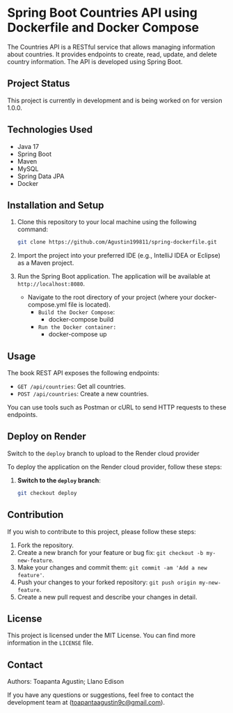 # Spring Boot Countries API using Dockerfile and Docker Compose

The Countries API is a RESTful service that allows managing information about countries. It provides endpoints to create, read, update, and delete country information. The API is developed using Spring Boot.

## Project Status

This project is currently in development and is being worked on for version 1.0.0.

## Technologies Used

- Java 17
- Spring Boot
- Maven
- MySQL
- Spring Data JPA
- Docker

## Installation and Setup

1. Clone this repository to your local machine using the following command:
    ```bash
    git clone https://github.com/Agustin199811/spring-dockerfile.git

2. Import the project into your preferred IDE (e.g., IntelliJ IDEA or Eclipse) as a Maven project.

3. Run the Spring Boot application. The application will be available at `http://localhost:8080`.
    - Navigate to the root directory of your project (where your docker-compose.yml file is located).
        - `Build the Docker Compose`:
            + docker-compose build
        - `Run the Docker container:`
            + docker-compose up

## Usage


The book REST API exposes the following endpoints:

- `GET /api/countries`: Get all countries.
- `POST /api/countries`: Create a new countries.

You can use tools such as Postman or cURL to send HTTP requests to these endpoints.

## Deploy on Render

Switch to the `deploy` branch to upload to the Render cloud provider

To deploy the application on the Render cloud provider, follow these steps:

1. **Switch to the `deploy` branch**:
   ```bash
   git checkout deploy


## Contribution

If you wish to contribute to this project, please follow these steps:

1. Fork the repository.
2. Create a new branch for your feature or bug fix: `git checkout -b my-new-feature`.
3. Make your changes and commit them: `git commit -am 'Add a new feature'`.
4. Push your changes to your forked repository: `git push origin my-new-feature`.
5. Create a new pull request and describe your changes in detail.

## License

This project is licensed under the MIT License. You can find more information in the `LICENSE` file.

## Contact
Authors: Toapanta Agustin; Llano Edison

If you have any questions or suggestions, feel free to contact the development team at (toapantaagustin9c@gmail.com).